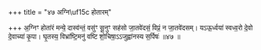 +++
title = "४७ अग्नि\uf15c होतारम्"

+++
अ॒ग्निꣳ होता॑रं मन्ये॒ दास्व॑न्तं॒ वसु॑ꣳ सू॒नुꣳ सह॑सो जा॒तवे॑दसं॒ विप्रं॒ न जा॒तवे॑दसम्। यऽऊ॒र्ध्वया॑ स्वध्व॒रो दे॒वो दे॒वाच्या॑ कृ॒पा। घृ॒तस्य॒ विभ्रा॑ष्टि॒मनु॑ वष्टि शो॒चिषा॒ऽऽजुह्वा॑नस्य स॒र्पिषः॑ ॥४७ ॥